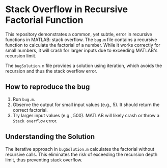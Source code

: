 # Stack Overflow in Recursive Factorial Function
This repository demonstrates a common, yet subtle, error in recursive functions in MATLAB: stack overflow.  The `bug.m` file contains a recursive function to calculate the factorial of a number. While it works correctly for small numbers, it will crash for larger inputs due to exceeding MATLAB's recursion limit.

The `bugSolution.m` file provides a solution using iteration, which avoids the recursion and thus the stack overflow error.

## How to reproduce the bug
1.  Run `bug.m`.
2.  Observe the output for small input values (e.g., 5). It should return the correct factorial.
3.  Try larger input values (e.g., 500).  MATLAB will likely crash or throw a `Stack overflow` error.

## Understanding the Solution
The iterative approach in `bugSolution.m` calculates the factorial without recursive calls.  This eliminates the risk of exceeding the recursion depth limit, thus preventing stack overflow.